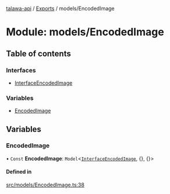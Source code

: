 [talawa-api](../README.md) / [Exports](../modules.md) / models/EncodedImage

# Module: models/EncodedImage

## Table of contents

### Interfaces

- [InterfaceEncodedImage](../interfaces/models_EncodedImage.InterfaceEncodedImage.md)

### Variables

- [EncodedImage](models_EncodedImage.md#encodedimage)

## Variables

### EncodedImage

• `Const` **EncodedImage**: `Model`\<[`InterfaceEncodedImage`](../interfaces/models_EncodedImage.InterfaceEncodedImage.md), \{\}, \{\}\>

#### Defined in

[src/models/EncodedImage.ts:38](https://github.com/PalisadoesFoundation/talawa-api/blob/8707a9c/src/models/EncodedImage.ts#L38)
